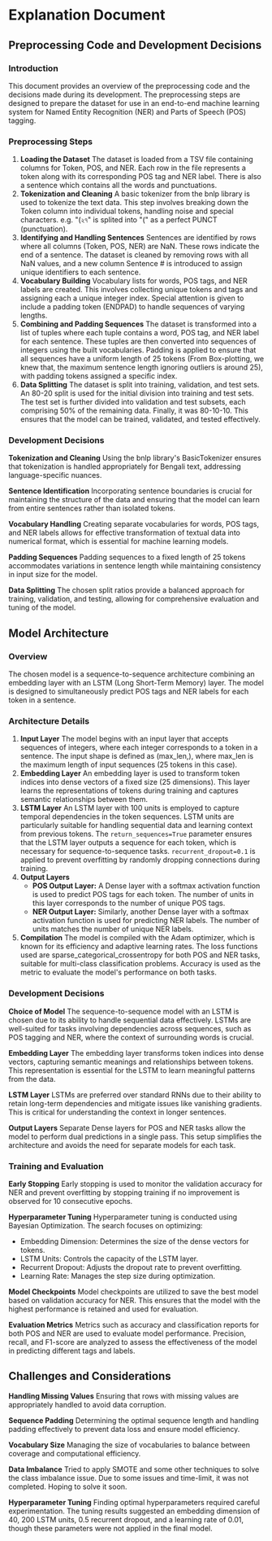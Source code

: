 # Explanation Document

## Preprocessing Code and Development Decisions

### Introduction

This document provides an overview of the preprocessing code and the decisions made during its development. The preprocessing steps are designed to prepare the dataset for use in an end-to-end machine learning system for Named Entity Recognition (NER) and Parts of Speech (POS) tagging.

### Preprocessing Steps

1. **Loading the Dataset**
   The dataset is loaded from a TSV file containing columns for Token, POS, and NER. Each row in the file represents a token along with its corresponding POS tag and NER label. There is also a sentence which contains all the words and punctuations.
2. **Tokenization and Cleaning**
   A basic tokenizer from the bnlp library is used to tokenize the text data. This step involves breaking down the Token column into individual tokens, handling noise and special characters. e.g. "(২৭" is splited into "(" as a perfect PUNCT (punctuation).
3. **Identifying and Handling Sentences**
   Sentences are identified by rows where all columns (Token, POS, NER) are NaN. These rows indicate the end of a sentence. The dataset is cleaned by removing rows with all NaN values, and a new column Sentence # is introduced to assign unique identifiers to each sentence.
4. **Vocabulary Building**
   Vocabulary lists for words, POS tags, and NER labels are created. This involves collecting unique tokens and tags and assigning each a unique integer index. Special attention is given to include a padding token (ENDPAD) to handle sequences of varying lengths.
5. **Combining and Padding Sequences**
   The dataset is transformed into a list of tuples where each tuple contains a word, POS tag, and NER label for each sentence. These tuples are then converted into sequences of integers using the built vocabularies. Padding is applied to ensure that all sequences have a uniform length of 25 tokens (From Box-plotting, we knew that, the maximum sentence length ignoring outliers is around 25), with padding tokens assigned a specific index.
6. **Data Splitting**
   The dataset is split into training, validation, and test sets. An 80-20 split is used for the initial division into training and test sets. The test set is further divided into validation and test subsets, each comprising 50% of the remaining data. Finally, it was 80-10-10. This ensures that the model can be trained, validated, and tested effectively.

### Development Decisions

**Tokenization and Cleaning**
Using the bnlp library's BasicTokenizer ensures that tokenization is handled appropriately for Bengali text, addressing language-specific nuances.

**Sentence Identification**
Incorporating sentence boundaries is crucial for maintaining the structure of the data and ensuring that the model can learn from entire sentences rather than isolated tokens.

**Vocabulary Handling**
Creating separate vocabularies for words, POS tags, and NER labels allows for effective transformation of textual data into numerical format, which is essential for machine learning models.

**Padding Sequences**
Padding sequences to a fixed length of 25 tokens accommodates variations in sentence length while maintaining consistency in input size for the model.

**Data Splitting**
The chosen split ratios provide a balanced approach for training, validation, and testing, allowing for comprehensive evaluation and tuning of the model.

## Model Architecture

### Overview

The chosen model is a sequence-to-sequence architecture combining an embedding layer with an LSTM (Long Short-Term Memory) layer. The model is designed to simultaneously predict POS tags and NER labels for each token in a sentence.

### Architecture Details

1. **Input Layer**
   The model begins with an input layer that accepts sequences of integers, where each integer corresponds to a token in a sentence. The input shape is defined as (max_len,), where max_len is the maximum length of input sequences (25 tokens in this case).
2. **Embedding Layer**
   An embedding layer is used to transform token indices into dense vectors of a fixed size (25 dimensions). This layer learns the representations of tokens during training and captures semantic relationships between them.
3. **LSTM Layer**
   An LSTM layer with 100 units is employed to capture temporal dependencies in the token sequences. LSTM units are particularly suitable for handling sequential data and learning context from previous tokens. The ``return_sequences=True`` parameter ensures that the LSTM layer outputs a sequence for each token, which is necessary for sequence-to-sequence tasks. ``recurrent_dropout=0.1`` is applied to prevent overfitting by randomly dropping connections during training.
4. **Output Layers**
   - **POS Output Layer:** A Dense layer with a softmax activation function is used to predict POS tags for each token. The number of units in this layer corresponds to the number of unique POS tags.
   - **NER Output Layer:** Similarly, another Dense layer with a softmax activation function is used for predicting NER labels. The number of units matches the number of unique NER labels.
5. **Compilation**
   The model is compiled with the Adam optimizer, which is known for its efficiency and adaptive learning rates. The loss functions used are sparse_categorical_crossentropy for both POS and NER tasks, suitable for multi-class classification problems. Accuracy is used as the metric to evaluate the model's performance on both tasks.

### Development Decisions

**Choice of Model**
The sequence-to-sequence model with an LSTM is chosen due to its ability to handle sequential data effectively. LSTMs are well-suited for tasks involving dependencies across sequences, such as POS tagging and NER, where the context of surrounding words is crucial.

**Embedding Layer**
The embedding layer transforms token indices into dense vectors, capturing semantic meanings and relationships between tokens. This representation is essential for the LSTM to learn meaningful patterns from the data.

**LSTM Layer**
LSTMs are preferred over standard RNNs due to their ability to retain long-term dependencies and mitigate issues like vanishing gradients. This is critical for understanding the context in longer sentences.

**Output Layers**
Separate Dense layers for POS and NER tasks allow the model to perform dual predictions in a single pass. This setup simplifies the architecture and avoids the need for separate models for each task.

### Training and Evaluation

**Early Stopping**
Early stopping is used to monitor the validation accuracy for NER and prevent overfitting by stopping training if no improvement is observed for 10 consecutive epochs.

**Hyperparameter Tuning**
Hyperparameter tuning is conducted using Bayesian Optimization. The search focuses on optimizing:

* Embedding Dimension: Determines the size of the dense vectors for tokens.
* LSTM Units: Controls the capacity of the LSTM layer.
* Recurrent Dropout: Adjusts the dropout rate to prevent overfitting.
* Learning Rate: Manages the step size during optimization.

**Model Checkpoints**
Model checkpoints are utilized to save the best model based on validation accuracy for NER. This ensures that the model with the highest performance is retained and used for evaluation.

**Evaluation Metrics**
Metrics such as accuracy and classification reports for both POS and NER are used to evaluate model performance. Precision, recall, and F1-score are analyzed to assess the effectiveness of the model in predicting different tags and labels.

## Challenges and Considerations

**Handling Missing Values**
Ensuring that rows with missing values are appropriately handled to avoid data corruption.

**Sequence Padding**
Determining the optimal sequence length and handling padding effectively to prevent data loss and ensure model efficiency.

**Vocabulary Size**
Managing the size of vocabularies to balance between coverage and computational efficiency.

**Data Imbalance**
Tried to apply SMOTE and some other techniques to solve the class imbalance issue. Due to some issues and time-limit, it was not completed. Hoping to solve it soon.

**Hyperparameter Tuning**
Finding optimal hyperparameters required careful experimentation. The tuning results suggested an embedding dimension of 40, 200 LSTM units, 0.5 recurrent dropout, and a learning rate of 0.01, though these parameters were not applied in the final model.
